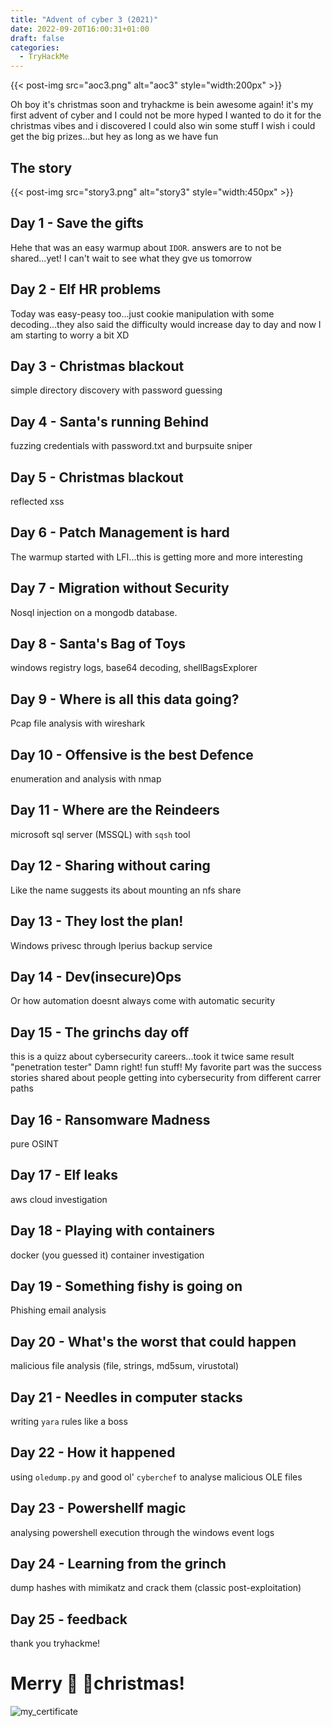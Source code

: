 ```yaml
---
title: "Advent of cyber 3 (2021)"
date: 2022-09-20T16:00:31+01:00
draft: false
categories:
  - TryHackMe
---
```


{{< post-img src="aoc3.png" alt="aoc3" style="width:200px" >}}

Oh boy it's christmas soon and tryhackme is bein awesome again!
it's my first advent of cyber and I could not be more hyped
I wanted to do it for the christmas vibes and i discovered I could also win some stuff
I wish i could get the big prizes...but hey as long as we have fun

## The story

{{< post-img src="story3.png" alt="story3" style="width:450px" >}}

## Day 1 - Save the gifts

Hehe that was an easy warmup about `IDOR`. answers are to not be shared...yet!
I can't wait to see what they gve us tomorrow

## Day 2 - Elf HR problems

Today was easy-peasy too...just cookie manipulation with some decoding...they also said
the difficulty would increase day to day and now I am starting to worry a bit XD

## Day 3 - Christmas blackout

simple directory discovery with password guessing

## Day 4 - Santa's running Behind

fuzzing credentials with password.txt and burpsuite sniper

## Day 5 - Christmas blackout

reflected xss

## Day 6 - Patch Management is hard

The warmup started with LFI...this is getting more and more interesting

## Day 7 - Migration without Security

Nosql injection on a mongodb database.

## Day 8 - Santa's Bag of Toys

windows registry logs, base64 decoding, shellBagsExplorer

## Day 9 - Where is all this data going?

Pcap file analysis with wireshark

## Day 10 - Offensive is the best Defence

enumeration and analysis with nmap

## Day 11 - Where are the Reindeers

microsoft sql server (MSSQL) with `sqsh` tool

## Day 12 - Sharing without caring

Like the name suggests its about mounting an nfs share

## Day 13 - They lost the plan!

Windows privesc through Iperius backup service

## Day 14 - Dev(insecure)Ops

Or how automation doesnt always come with automatic security

## Day 15 - The grinchs day off

this is a quizz about cybersecurity careers...took it twice same result
"penetration tester" Damn right! fun stuff! My favorite part was the success stories shared about people getting into cybersecurity from
different carrer paths

## Day 16 - Ransomware Madness

pure OSINT

## Day 17 - Elf leaks

aws cloud investigation

## Day 18 - Playing with containers

docker (you guessed it) container investigation

## Day 19 - Something fishy is going on

Phishing email analysis

## Day 20 - What's the worst that could happen

malicious file analysis (file, strings, md5sum, virustotal)

## Day 21 - Needles in computer stacks

writing `yara` rules like a boss

## Day 22 - How it happened

using `oledump.py` and good ol' `cyberchef` to analyse malicious OLE files

## Day 23 - Powershellf magic

analysing powershell execution through the windows event logs

## Day 24 - Learning from the grinch

dump hashes with mimikatz and crack them (classic post-exploitation)

## Day 25 - feedback

thank you tryhackme!

# Merry 🎅 🎄christmas!

![my_certificate](https://tryhackme-certificates.s3-eu-west-1.amazonaws.com/THM-VJTIS3AQJY.png)

